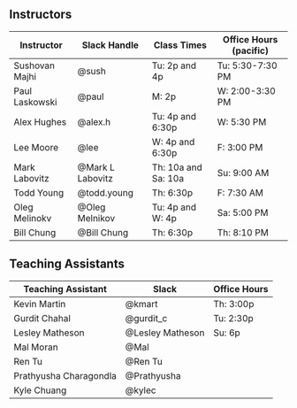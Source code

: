 ## Instructors 

| Instructor        | Slack Handle       | Class Times           | Office Hours (pacific) |
|-------------------|--------------------|-----------------------|------------------------|
| Sushovan Majhi    | @sush              | Tu:  2p and 4p        | Tu: 5:30-7:30 PM        |
| Paul Laskowski    | @paul              | M:   2p               | W: 2:00-3:30 PM        |
| Alex Hughes       | @alex.h            | Tu:  4p and 6:30p     | W: 5:30 PM             |
| Lee Moore         | @lee               | W:   4p and 6:30p     | F:  3:00 PM            |
| Mark Labovitz     | @Mark L Labovitz   | Th:  10a and Sa: 10a  | Su: 9:00 AM            |
| Todd Young        | @todd.young        | Th:  6:30p            | F: 7:30 AM             | 
| Oleg Melinokv     | @Oleg Melnikov     | Tu: 4p and W: 4p      | Sa: 5:00 PM            |
| Bill Chung        | @Bill Chung        | Th: 6:30p             | Th: 8:10 PM            |

## Teaching Assistants

| Teaching Assistant | Slack                 | Office Hours   |
|--------------------|-----------------------|----------------|
| Kevin Martin       | @kmart                | Th: 3:00p      |
| Gurdit Chahal      | @gurdit_c             | Tu: 2:30p      |
| Lesley Matheson    | @Lesley Matheson      | Su: 6p         |
| Mal Moran          | @Mal                  |                | 
| Ren Tu             | @Ren Tu               |                | 
| Prathyusha Charagondla | @Prathyusha       |                | 
| Kyle Chuang        | @kylec                |                | 

